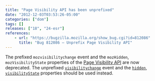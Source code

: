 ```yaml
---
title: "Page Visibility API has been unprefixed"
date: "2012-12-03T03:53:26-05:00"
categories: ["dom"]
tags: []
releases: ["18", "24-esr"]
references:
    - url: "https://bugzilla.mozilla.org/show_bug.cgi?id=812086"
      title: "Bug 812086 – Unprefix Page Visibility API"
---
```

The prefixed `mozvisibilitychange` event and the `mozHidden`, `mozVisibilityState` properties of the [Page Visibility API](https://developer.mozilla.org/docs/Web/Guide/User_experience/Using_the_Page_Visibility_API) are now deprecated. The unprefixed [`visibilitychange`](https://developer.mozilla.org/docs/Web/Reference/Events/visibilitychange) event and the [`hidden`](https://developer.mozilla.org/docs/Web/API/document.hidden), [`visibilityState`](https://developer.mozilla.org/docs/Web/API/document.visibilityState) properties should be used instead.
